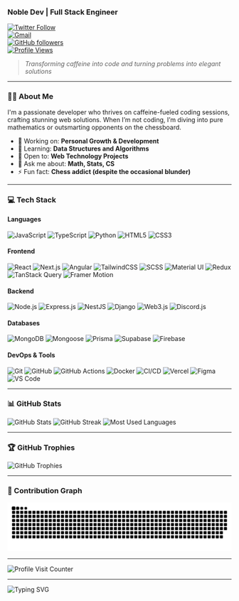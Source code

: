 ### Noble Dev | Full Stack Engineer

[![Twitter Follow](https://img.shields.io/twitter/follow/__nobledev_?color=1DA1F2&logo=twitter&style=for-the-badge)](https://twitter.com/_nobledev)  
[![Gmail](https://img.shields.io/badge/Gmail-D14836?style=for-the-badge&logo=gmail&logoColor=white)](mailto:basilgoodluck22@gmail.com)  
[![GitHub followers](https://img.shields.io/github/followers/basilgoodluck?style=for-the-badge&logo=github)](https://github.com/basilgoodluck)  
[![Profile Views](https://komarev.com/ghpvc/?username=basilgoodluck&style=for-the-badge&color=0e75b6)](https://github.com/basilgoodluck)  

> *Transforming caffeine into code and turning problems into elegant solutions*

---

### 🧙‍♂️ About Me

I'm a passionate developer who thrives on caffeine-fueled coding sessions, crafting stunning web solutions. When I’m not coding, I’m diving into pure mathematics or outsmarting opponents on the chessboard.

- 🔭 Working on: **Personal Growth & Development**
- 🌱 Learning: **Data Structures and Algorithms**
- 👯 Open to: **Web Technology Projects**
- 💬 Ask me about: **Math, Stats, CS**
- ⚡ Fun fact: **Chess addict (despite the occasional blunder)**

---

### 💻 Tech Stack

#### Languages  
![JavaScript](https://img.shields.io/badge/JavaScript-F7DF1E?style=for-the-badge&logo=javascript&logoColor=black)
![TypeScript](https://img.shields.io/badge/TypeScript-007ACC?style=for-the-badge&logo=typescript&logoColor=white)
![Python](https://img.shields.io/badge/Python-3776AB?style=for-the-badge&logo=python&logoColor=white)
![HTML5](https://img.shields.io/badge/HTML5-E34F26?style=for-the-badge&logo=html5&logoColor=white)
![CSS3](https://img.shields.io/badge/CSS3-1572B6?style=for-the-badge&logo=css3&logoColor=white)

#### Frontend  
![React](https://img.shields.io/badge/React-20232A?style=for-the-badge&logo=react&logoColor=61DAFB)
![Next.js](https://img.shields.io/badge/Next.js-000000?style=for-the-badge&logo=next.js&logoColor=white)
![Angular](https://img.shields.io/badge/Angular-DD0031?style=for-the-badge&logo=angular&logoColor=white)
![TailwindCSS](https://img.shields.io/badge/Tailwind_CSS-38B2AC?style=for-the-badge&logo=tailwind-css&logoColor=white)
![SCSS](https://img.shields.io/badge/SCSS-CC6699?style=for-the-badge&logo=sass&logoColor=white)
![Material UI](https://img.shields.io/badge/Material_UI-0081CB?style=for-the-badge&logo=material-ui&logoColor=white)
![Redux](https://img.shields.io/badge/Redux-593D88?style=for-the-badge&logo=redux&logoColor=white)
![TanStack Query](https://img.shields.io/badge/TanStack_Query-FF4154?style=for-the-badge&logo=react-query&logoColor=white)
![Framer Motion](https://img.shields.io/badge/Framer_Motion-0055FF?style=for-the-badge&logo=framer&logoColor=white)

#### Backend  
![Node.js](https://img.shields.io/badge/Node.js-43853D?style=for-the-badge&logo=node.js&logoColor=white)
![Express.js](https://img.shields.io/badge/Express.js-404D59?style=for-the-badge&logo=express&logoColor=white)
![NestJS](https://img.shields.io/badge/NestJS-E0234E?style=for-the-badge&logo=nestjs&logoColor=white)
![Django](https://img.shields.io/badge/Django-092E20?style=for-the-badge&logo=django&logoColor=white)
![Web3.js](https://img.shields.io/badge/Web3.js-F16822?style=for-the-badge&logo=web3.js&logoColor=white)
![Discord.js](https://img.shields.io/badge/Discord.js-5865F2?style=for-the-badge&logo=discord&logoColor=white)

#### Databases  
![MongoDB](https://img.shields.io/badge/MongoDB-4EA94B?style=for-the-badge&logo=mongodb&logoColor=white)
![Mongoose](https://img.shields.io/badge/Mongoose-880000?style=for-the-badge&logo=mongoose&logoColor=white)
![Prisma](https://img.shields.io/badge/Prisma-2D3748?style=for-the-badge&logo=prisma&logoColor=white)
![Supabase](https://img.shields.io/badge/Supabase-181818?style=for-the-badge&logo=supabase&logoColor=white)
![Firebase](https://img.shields.io/badge/Firebase-FFCA28?style=for-the-badge&logo=firebase&logoColor=black)

#### DevOps & Tools  
![Git](https://img.shields.io/badge/Git-F05032?style=for-the-badge&logo=git&logoColor=white)
![GitHub](https://img.shields.io/badge/GitHub-100000?style=for-the-badge&logo=github&logoColor=white)
![GitHub Actions](https://img.shields.io/badge/GitHub_Actions-2088FF?style=for-the-badge&logo=github-actions&logoColor=white)
![Docker](https://img.shields.io/badge/Docker-2496ED?style=for-the-badge&logo=docker&logoColor=white)
![CI/CD](https://img.shields.io/badge/CI/CD-4A154B?style=for-the-badge&logo=github-actions&logoColor=white)
![Vercel](https://img.shields.io/badge/Vercel-000000?style=for-the-badge&logo=vercel&logoColor=white)
![Figma](https://img.shields.io/badge/Figma-F24E1E?style=for-the-badge&logo=figma&logoColor=white)
![VS Code](https://img.shields.io/badge/VS_Code-007ACC?style=for-the-badge&logo=visual-studio-code&logoColor=white)

---

### 📊 GitHub Stats

<img src="https://github-readme-stats.vercel.app/api?username=basilgoodluck&show_icons=true&theme=radical" alt="GitHub Stats" />

<img src="https://github-readme-streak-stats.herokuapp.com/?user=basilgoodluck&theme=radical" alt="GitHub Streak" />

<img src="https://github-readme-stats.vercel.app/api/top-langs?username=basilgoodluck&show_icons=true&locale=en&layout=compact&theme=tokyonight" alt="Most Used Languages" />

---

### 🏆 GitHub Trophies

<img src="https://github-profile-trophy.vercel.app/?username=basilgoodluck&theme=darkhub&no-frame=true&margin-w=15&margin-h=15&column=7" alt="GitHub Trophies" />

---

### 🐍 Contribution Graph

<picture>
  <source media="(prefers-color-scheme: dark)" srcset="https://raw.githubusercontent.com/platane/platane/output/github-contribution-grid-snake-dark.svg">
  <source media="(prefers-color-scheme: light)" srcset="https://raw.githubusercontent.com/platane/platane/output/github-contribution-grid-snake.svg">
  <img alt="GitHub Contribution Grid Snake Animation" src="https://raw.githubusercontent.com/platane/platane/output/github-contribution-grid-snake.svg">
</picture>

---

<img src="https://moe-counter.glitch.me/get/@sh-y-zu?theme=gelbooru" alt="Profile Visit Counter" width="200">

---

<img src="https://readme-typing-svg.herokuapp.com?font=Fira+Code&size=18&duration=3000&pause=1000&width=500&lines=Thanks+for+visiting+my+profile!;Let's+connect+and+build+something+amazing!;Discord+bots%3F+Web3%3F+I've+got+you+covered!" alt="Typing SVG" />